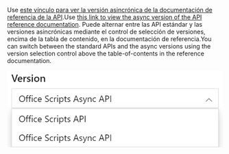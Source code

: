 <span data-ttu-id="4163e-101">Use [este vínculo para ver la versión asincrónica de la documentación de referencia de la API](/javascript/api/office-scripts/excelscript?view=office-scripts-async&preserve-view=true).</span><span class="sxs-lookup"><span data-stu-id="4163e-101">Use [this link to view the async version of the API reference documentation](/javascript/api/office-scripts/excelscript?view=office-scripts-async&preserve-view=true).</span></span> <span data-ttu-id="4163e-102">Puede alternar entre las API estándar y las versiones asincrónicas mediante el control de selección de versiones, encima de la tabla de contenido, en la documentación de referencia.</span><span class="sxs-lookup"><span data-stu-id="4163e-102">You can switch between the standard APIs and the async versions using the version selection control above the table-of-contents in the reference documentation.</span></span>

![El control de selección de versiones en la documentación de referencia.](../images/reference-documentation-version-picker.png)
